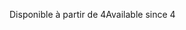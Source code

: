 <span data-ttu-id="b2f3a-101">Disponible à partir de 4</span><span class="sxs-lookup"><span data-stu-id="b2f3a-101">Available since 4</span></span>